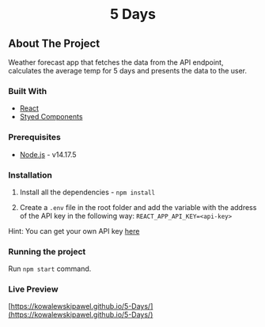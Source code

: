 <br />
<h1 align="center">5 Days</h1>

## About The Project

Weather forecast app that fetches the data from the API endpoint, calculates the average temp for 5 days and presents the data to the user.

### Built With

- [React](https://reactjs.org/)
- [Styed Components](https://styled-components.com/)

### Prerequisites

- [Node.js](https://nodejs.org/en/download/) - v14.17.5

### Installation

1. Install all the dependencies - `npm install`

2. Create a `.env` file in the root folder and add the variable with the address of the API key in the following way:
   `REACT_APP_API_KEY=<api-key>`

Hint: You can get your own API key [here](https://openweathermap.org/api)

### Running the project

Run `npm start` command.

### Live Preview

[https://kowalewskipawel.github.io/5-Days/](https://kowalewskipawel.github.io/5-Days/)

